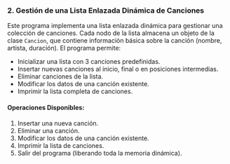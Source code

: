 ### 2. Gestión de una Lista Enlazada Dinámica de Canciones

Este programa implementa una lista enlazada dinámica para gestionar una colección de canciones. Cada nodo de la lista almacena un objeto de la clase `Cancion`, que contiene información básica sobre la canción (nombre, artista, duración). El programa permite:

- Inicializar una lista con 3 canciones predefinidas.
- Insertar nuevas canciones al inicio, final o en posiciones intermedias.
- Eliminar canciones de la lista.
- Modificar los datos de una canción existente.
- Imprimir la lista completa de canciones.

#### Operaciones Disponibles:

1. Insertar una nueva canción.
2. Eliminar una canción.
3. Modificar los datos de una canción existente.
4. Imprimir la lista de canciones.
5. Salir del programa (liberando toda la memoria dinámica).
